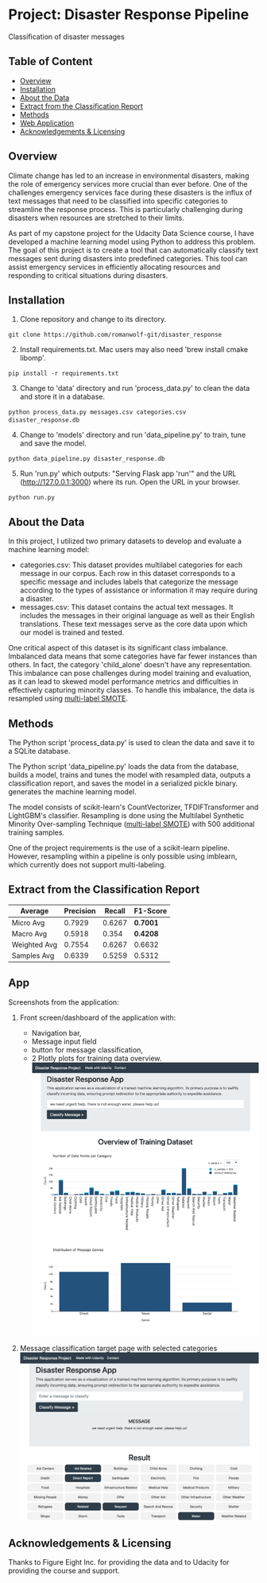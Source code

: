 # Project: Disaster Response Pipeline
Classification of disaster messages
## Table of Content
- [Overview](#overview)
- [Installation](#installation)
- [About the Data](#about-the-data)
- [Extract from the Classification Report](#classfication-report)
- [Methods](#methods)
- [Web Application](#webpage)
- [Acknowledgements & Licensing](#acknowledgements--licensing)

## Overview <a name="overview"/>

Climate change has led to an increase in environmental disasters, making the role of emergency services more crucial than ever before. One of the challenges emergency services face during these disasters is the influx of text messages that need to be classified into specific categories to streamline the response process. This is particularly challenging during disasters when resources are stretched to their limits.

As part of my capstone project for the Udacity Data Science course, I have developed a machine learning model using Python to address this problem. The goal of this project is to create a tool that can automatically classify text messages sent during disasters into predefined categories. This tool can assist emergency services in efficiently allocating resources and responding to critical situations during disasters.

## Installation <a name="installation"/>
1. Clone repository and change to its directory.
```
git clone https://github.com/romanwolf-git/disaster_response
```

2. Install requirements.txt. Mac users may also need 'brew install cmake libomp'.
```
pip install -r requirements.txt
```

3. Change to 'data' directory and run 'process_data.py' to clean the data and store it in a database.
```
python process_data.py messages.csv categories.csv disaster_response.db
```
4. Change to 'models' directory and run 'data_pipeline.py' to train, tune and save the model.
```
python data_pipeline.py disaster_response.db
```
5. Run 'run.py' which outputs: "Serving Flask app 'run'" and the URL (http://127.0.0.1:3000) where its run. Open the URL in your browser.
```
python run.py
```

## About the Data <a name="about-the-data"/>
In this project, I utilized two primary datasets to develop and evaluate a machine learning model:
- categories.csv: This dataset provides multilabel categories for each message in our corpus. Each row in this dataset corresponds to a specific message and includes labels that categorize the message according to the types of assistance or information it may require during a disaster.
- messages.csv: This dataset contains the actual text messages. It includes the messages in their original language as well as their English translations. These text messages serve as the core data upon which our model is trained and tested.

One critical aspect of this dataset is its significant class imbalance. Imbalanced data means that some categories have far fewer instances than others. In fact, the category 'child_alone' doesn't have any representation. This imbalance can pose challenges during model training and evaluation, as it can lead to skewed model performance metrics and difficulties in effectively capturing minority classes.
To handle this imbalance, the data is resampled using [multi-label SMOTE](https://www.kaggle.com/code/tolgadincer/upsampling-multilabel-data-with-mlsmote).

## Methods <a name="methods"/>
The Python script 'process_data.py' is used to clean the data and save it to a SQLite database.

The Python script 'data_pipeline.py' loads the data from the database, builds a model, trains and tunes the model with resampled data, outputs a classification report, and saves the model in a serialized pickle binary. 
generates the machine learning model.

The model consists of scikit-learn's CountVectorizer, TFDIFTransformer and LightGBM's classifier. Resampling is done using the Multilabel Synthetic Minority Over-sampling Technique ([multi-label SMOTE](https://www.kaggle.com/code/tolgadincer/upsampling-multilabel-data-with-mlsmote)) with 500 additional training samples.

One of the project requirements is the use of a scikit-learn pipeline. However, resampling within a pipeline is only possible using imblearn, which currently does not support multi-labeling.

## Extract from the Classification Report <a name="classification-report"/>
| Average      | Precision | Recall | F1-Score   |
|--------------|-----------|--------|------------|
| Micro Avg    | 0.7929    | 0.6267 | **0.7001** |
| Macro Avg    | 0.5918    | 0.354  | **0.4208** |
| Weighted Avg | 0.7554    | 0.6267 | 0.6632     |
| Samples Avg  | 0.6339    | 0.5259 | 0.5312     |

## App <a name="webpage"/>
Screenshots from the application:
1. Front screen/dashboard of the application with:
   - Navigation bar,
   - Message input field
   - button for message classification,
   - 2 Plotly plots for training data overview.
![Fron screen/dashboard](https://github.com/romanwolf-git/disaster_response/blob/main/images/screenshot_app.png)

2. Message classification target page with selected categories
![Message classification target page](https://github.com/romanwolf-git/disaster_response/blob/main/images/screenshot_classification.png)

## Acknowledgements & Licensing <a name="acknowledgements--licensing"/>
Thanks to Figure Eight Inc. for providing the data and to Udacity for providing the course and support.

